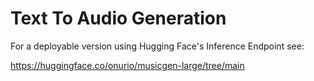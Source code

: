 # Text To Audio Generation


For a deployable version using Hugging Face's Inference Endpoint see:

https://huggingface.co/onurio/musicgen-large/tree/main